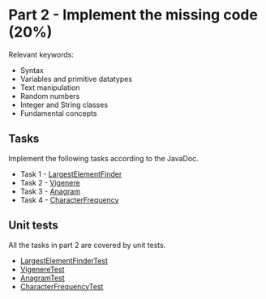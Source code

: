 # Part 2 - Implement the missing code (20%)

Relevant keywords:
* Syntax
* Variables and primitive datatypes
* Text manipulation
* Random numbers
* Integer and String classes
* Fundamental concepts

## Tasks

Implement the following tasks according to the JavaDoc.

* Task 1 - [LargestElementFinder](LargestElementFinder.java)
* Task 2 - [Vigenere](Vigenere.java)
* Task 3 - [Anagram](Anagram.java)
* Task 4 - [CharacterFrequency](CharacterFrequency.java)

## Unit tests

All the tasks in part 2 are covered by unit tests.

* [LargestElementFinderTest](../../../../../..\test\java\com\bytebadger\assembly\part2\LargestElementFinderTest.java)
* [VigenereTest](../../../../../..\test\java\com\bytebadger\assembly\part2\VigenereTest.java)
* [AnagramTest](../../../../../..\test\java\com\bytebadger\assembly\part2\AnagramTest.java)
* [CharacterFrequencyTest](../../../../../..\test\java\com\bytebadger\assembly\part2\CharacterFrequencyTest.java)